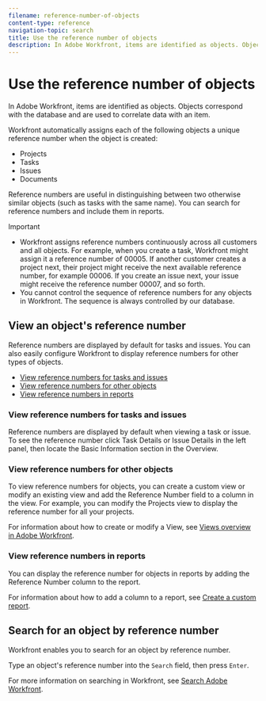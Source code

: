 ```yaml
---
filename: reference-number-of-objects
content-type: reference
navigation-topic: search
title: Use the reference number of objects
description: In Adobe Workfront, items are identified as objects. Objects correspond with the database and are used to correlate data with an item.
---
```


# Use the reference number of objects

In Adobe Workfront, items are identified as objects. Objects correspond with the database and are used to correlate data with an item.

Workfront automatically assigns each of the following objects a unique reference number when the object is created:

* Projects
* Tasks
* Issues
* Documents

Reference numbers are useful in distinguishing between two otherwise similar objects (such as tasks with the same name). You can search for reference numbers and include them in reports.

>[!IMPORTANT]
>
>* Workfront assigns reference numbers continuously across all customers and all objects.&nbsp;For example, when you create a task, Workfront might assign it a reference number of 00005. If another customer creates a project next, their project might receive the next available reference number, for example 00006. If you create an issue next, your issue might receive the reference number 00007, and so forth. 
>* You cannot control the sequence of reference numbers for any objects in Workfront. The sequence is always controlled by our database. 
>

## View an object's reference number

Reference numbers are displayed by default for tasks and issues. You can also easily configure Workfront to display reference numbers for other types of objects.

* [View reference numbers for tasks and issues](#viewing-reference-numbers-for-tasks-and-issues) 
* [View reference numbers for other objects](#viewing-reference-for-other-objects) 
* [View reference numbers in reports](#viewing-reference-numbers-in-reports)

### View reference numbers for tasks and issues

Reference numbers are displayed by default when viewing a task or issue. To see the reference number click Task Details or Issue Details in the left panel, then locate the Basic Information section in the Overview.

### View reference numbers for other objects

To view reference numbers for objects, you can create a custom view or modify an existing view and add the Reference Number field to a column in the view. For example, you can modify the Projects view to display the reference number for all your projects.

For information about how to create or modify a View, see [Views overview in Adobe Workfront](../../../reports-and-dashboards/reports/reporting-elements/views-overview.md).

### View reference numbers in reports

You can display the reference number for objects in reports by adding the Reference Number column to the report.

For information about how to add a column to a report, see [Create a custom report](../../../reports-and-dashboards/reports/creating-and-managing-reports/create-custom-report.md).

## Search for an object by reference number

Workfront enables you to search for an object by reference number.

Type an object's reference number into the `Search` field, then press `Enter`.

For more information on searching in Workfront, see [Search Adobe Workfront](../../../workfront-basics/navigate-workfront/search/search-workfront.md).
